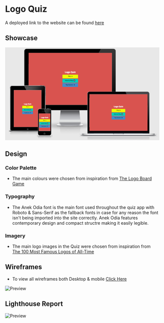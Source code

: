 # Logo Quiz

A deployed link to the website can be found [here](https://sherryrich.github.io/logo-quiz/)

## Showcase
![Preview](https://github.com/sherryrich/logo-quiz/blob/main/docs/logo_quiz_showcase.PNG)


## Design

### Color Palette
* The main colours were chosen from inspiration from [The Logo Board Game](https://www.drumondpark.com/logo)

### Typography
* The Anek Odia font is the main font used throughout the quiz app with Roboto & Sans-Serif as the fallback fonts in case for any reason the font isn't being imported into the site correctly. Anek Odia features contemporary design and compact structre making it easily legible.

### Imagery
* The main logo images in the Quiz were chosen from inspiration from [The 100 Most Famous Logos of All-Time](https://inkbotdesign.com/100-famous-logos/)

## Wireframes

* To view all wireframes both Desktop & mobile [Click Here]()

![Preview]()

## Lighthouse Report
![Preview](https://github.com/sherryrich/core-yoga/blob/main/docs/docs/logo_quiz_lighthouse_report.PNG)